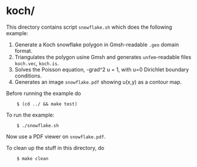 koch/
=====

This directory contains script `snowflake.sh` which does the following example:

1. Generate a Koch snowflake polygon in Gmsh-readable `.geo` domain format.
2. Triangulates the polygon usine Gmsh and generates `unfem`-readable files `koch.vec`, `koch.is`.
3. Solves the Poisson equation, -grad^2 u = 1, with u=0 Dirichlet boundary conditions.
4. Generates an image `snowflake.pdf` showing u(x,y) as a contour map.

Before running the example do

        $ (cd ../ && make test)

To run the example:

        $ ./snowflake.sh

Now use a PDF viewer on `snowflake.pdf`.

To clean up the stuff in this directory, do

        $ make clean

